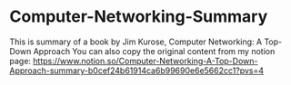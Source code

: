 # Computer-Networking-Summary
This is summary of a book by Jim Kurose, Computer Networking: A Top-Down Approach
You can also copy the original content from my notion page: https://www.notion.so/Computer-Networking-A-Top-Down-Approach-summary-b0cef24b61914ca6b99690e6e5662cc1?pvs=4
